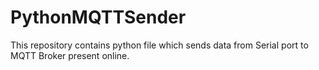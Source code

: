 # PythonMQTTSender
This repository contains python file which sends data from Serial port to MQTT Broker present online.
